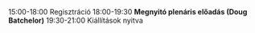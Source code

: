 <tr scope="row">
  <th>15:00-18:00</th>
  <td>Regisztráció</td>
</tr>
<tr>
  <th>18:00-19:30</th>
  <td><strong>Megnyitó plenáris előadás (Doug Batchelor)</strong></td>
</tr>
<tr>
  <th>19:30-21:00</th>
  <td>Kiállítások nyitva</td>
</tr>
